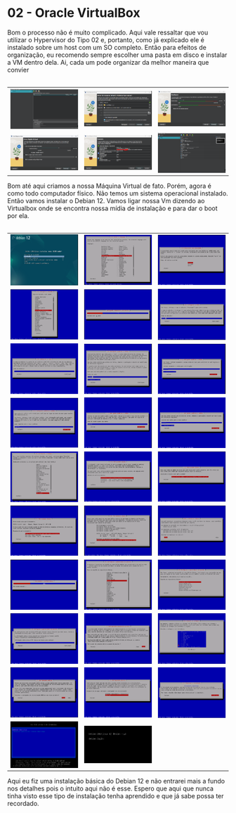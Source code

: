 # 02 - Oracle VirtualBox

Bom o processo não é muito complicado. Aqui vale ressaltar que vou utilizar o Hypervisor do Tipo 02 e, portanto, como já explicado ele é instalado sobre um host com um SO completo. Então para efeitos de organização, eu recomendo sempre escolher uma pasta em disco e instalar a VM dentro dela. Ai, cada um pode organizar da melhor maneira que convier <br></br>

<table>
      <tr>
          <td width="33%"><img src="Imagens/1.png"></img></td>
          <td width="33%"><img src="Imagens/2.png"></img></td>
          <td width="33%"><img src="Imagens/3.png"></img></td>
      </tr>
      <tr>
          <td width="33%"><img src="Imagens/4.png"></img></td>
          <td width="33%"><img src="Imagens/5.png"></img></td>
          <td width="33%"><img src="Imagens/6.png"></img></td>
      </tr>
</table>

Bom até aqui criamos a nossa Máquina Virtual de fato. Porém, agora é como todo computador físico. Não temos um sistema operacional instalado. Então vamos instalar o Debian 12. Vamos ligar nossa Vm dizendo ao Virtualbox onde se encontra nossa mídia de instalação e para dar o boot por ela. <br></br>

<table>
      <tr>
          <td width="33%"><img src="Imagens/so/1.png"></img></td>
          <td width="33%"><img src="Imagens/so/2.png"></img></td>
          <td width="33%"><img src="Imagens/so/3.png"></img></td>
      </tr>
      <tr>
          <td width="33%"><img src="Imagens/so/4.png"></img></td>
          <td width="33%"><img src="Imagens/so/5.png"></img></td>
          <td width="33%"><img src="Imagens/so/6.png"></img></td>
      </tr>
      <tr>
          <td width="33%"><img src="Imagens/so/7.png"></img></td>
          <td width="33%"><img src="Imagens/so/8.png"></img></td>
          <td width="33%"><img src="Imagens/so/9.png"></img></td>
      </tr>
      <tr>
          <td width="33%"><img src="Imagens/so/10.png"></img></td>
          <td width="33%"><img src="Imagens/so/11.png"></img></td>
          <td width="33%"><img src="Imagens/so/12.png"></img></td>
      </tr>
      <tr>
          <td width="33%"><img src="Imagens/so/14.png"></img></td>
          <td width="33%"><img src="Imagens/so/15.png"></img></td>
          <td width="33%"><img src="Imagens/so/16.png"></img></td>
      </tr>
      <tr>
          <td width="33%"><img src="Imagens/so/17.png"></img></td>
          <td width="33%"><img src="Imagens/so/18.png"></img></td>
          <td width="33%"><img src="Imagens/so/19.png"></img></td>
      </tr>
      <tr>
          <td width="33%"><img src="Imagens/so/20.png"></img></td>
          <td width="33%"><img src="Imagens/so/21.png"></img></td>
          <td width="33%"><img src="Imagens/so/22.png"></img></td>
      </tr>
      <tr>
          <td width="33%"><img src="Imagens/so/23.png"></img></td>
          <td width="33%"><img src="Imagens/so/24.png"></img></td>
          <td width="33%"><img src="Imagens/so/25.png"></img></td>
      </tr>
      <tr>
          <td width="33%"><img src="Imagens/so/26.png"></img></td>
          <td width="33%"><img src="Imagens/so/27.png"></img></td>
          <td width="33%"><img src="Imagens/so/28.png"></img></td>
      </tr>
      <tr>
          <td width="33%"><img src="Imagens/so/29.png"></img></td>
          <td width="33%"><img src="Imagens/so/30.png"></img></td>
          <td width="33%"></td>
      </tr>
</table>

Aqui eu fiz uma instalação básica do Debian 12 e não entrarei mais a fundo nos detalhes pois o intuito aqui não é esse. Espero que aqui que nunca tinha visto esse tipo de instalação tenha aprendido e que já sabe possa ter recordado.